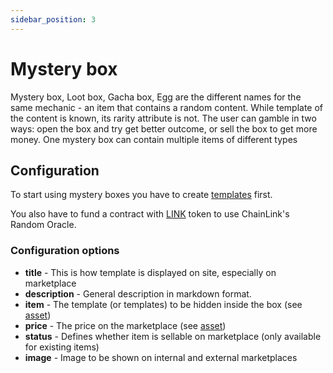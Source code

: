 ```yaml
---
sidebar_position: 3
---
```


# Mystery box

Mystery box, Loot box, Gacha box, Egg are the different names for the same mechanic - an item that contains a random
content. While template of the content is known, its rarity attribute is not. The user can gamble in two ways: open
the box and try get better outcome, or sell the box to get more money. One mystery box can contain multiple
items of different types

## Configuration

To start using mystery boxes you have to create [templates](/docs/admin-panel/hierarchy/ERC721/template/) first.

You also have to fund a contract with [LINK](/docs/integrations/chain-link/) token to use ChainLink's Random Oracle.

### Configuration options

- **title** - This is how template is displayed on site, especially on marketplace
- **description** - General description in markdown format.
- **item** - The template (or templates) to be hidden inside the box (see [asset](/docs/admin-panel/miscellaneous/asset/))
- **price** - The price on the marketplace (see [asset](/docs/admin-panel/miscellaneous/asset/))
- **status** - Defines whether item is sellable on marketplace (only available for existing items)
- **image** - Image to be shown on internal and external marketplaces
